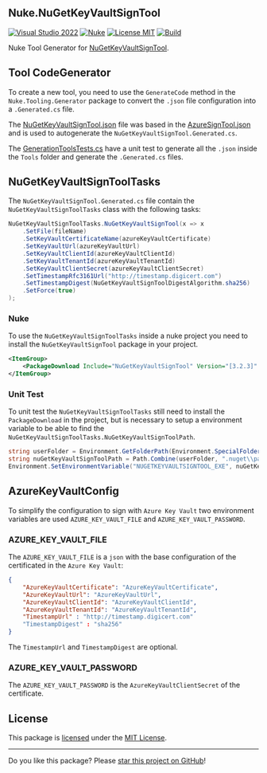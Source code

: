 ## Nuke.NuGetKeyVaultSignTool

[![Visual Studio 2022](https://img.shields.io/badge/Visual%20Studio-2022-blue)](../..)
[![Nuke](https://img.shields.io/badge/Nuke-Build-blue)](https://nuke.build/)
[![License MIT](https://img.shields.io/badge/License-MIT-blue.svg)](LICENSE)
[![Build](../../actions/workflows/Build.yml/badge.svg)](../../actions)

Nuke Tool Generator for [NuGetKeyVaultSignTool](https://github.com/novotnyllc/NuGetKeyVaultSignTool).

## Tool CodeGenerator

To create a new tool, you need to use the `GenerateCode` method in the `Nuke.Tooling.Generator` package to convert the `.json` file configuration into a `.Generated.cs` file.

The [NuGetKeyVaultSignTool.json](Nuke.NuGetKeyVaultSignTool/Tools) file was based in the [AzureSignTool.json](https://github.com/nuke-build/nuke/tree/develop/source/Nuke.Common/Tools/AzureSignTool) and is used to autogenerate the `NuGetKeyVaultSignTool.Generated.cs`.

The [GenerationToolsTests.cs](Nuke.NuGetKeyVaultSignTool/GenerationToolsTests.cs) have a unit test to generate all the `.json` inside the `Tools` folder and generate the `.Generated.cs` files.

## NuGetKeyVaultSignToolTasks

The `NuGetKeyVaultSignTool.Generated.cs` file contain the `NuGetKeyVaultSignToolTasks` class with the following tasks:

```C#
NuGetKeyVaultSignToolTasks.NuGetKeyVaultSignTool(x => x
    .SetFile(fileName)
    .SetKeyVaultCertificateName(azureKeyVaultCertificate)
    .SetKeyVaultUrl(azureKeyVaultUrl)
    .SetKeyVaultClientId(azureKeyVaultClientId)
    .SetKeyVaultTenantId(azureKeyVaultTenantId)
    .SetKeyVaultClientSecret(azureKeyVaultClientSecret)
    .SetTimestampRfc3161Url("http://timestamp.digicert.com")
    .SetTimestampDigest(NuGetKeyVaultSignToolDigestAlgorithm.sha256)
    .SetForce(true)
);
```

### Nuke

To use the `NuGetKeyVaultSignToolTasks` inside a nuke project you need to install the `NuGetKeyVaultSignTool` package in your project.

```xml
<ItemGroup>
    <PackageDownload Include="NuGetKeyVaultSignTool" Version="[3.2.3]" />
</ItemGroup>
```

### Unit Test

To unit test the `NuGetKeyVaultSignToolTasks` still need to install the `PackageDownload` in the project, but is necessary to setup a environment variable to be able to find the `NuGetKeyVaultSignToolTasks.NuGetKeyVaultSignToolPath`.

```C#
string userFolder = Environment.GetFolderPath(Environment.SpecialFolder.UserProfile);
string nuGetKeyVaultSignToolPath = Path.Combine(userFolder, ".nuget\\packages\\nugetkeyvaultsigntool\\3.2.3\\tools\\net6.0\\any\\NuGetKeyVaultSignTool.dll");
Environment.SetEnvironmentVariable("NUGETKEYVAULTSIGNTOOL_EXE", nuGetKeyVaultSignToolPath);
```

## AzureKeyVaultConfig

To simplify the configuration to sign with `Azure Key Vault` two environment variables are used `AZURE_KEY_VAULT_FILE` and `AZURE_KEY_VAULT_PASSWORD`.

### AZURE_KEY_VAULT_FILE

The `AZURE_KEY_VAULT_FILE` is a `json` with the base configuration of the certificated in the `Azure Key Vault`:

```json
{
    "AzureKeyVaultCertificate": "AzureKeyVaultCertificate",
    "AzureKeyVaultUrl": "AzureKeyVaultUrl",
    "AzureKeyVaultClientId": "AzureKeyVaultClientId",
    "AzureKeyVaultTenantId": "AzureKeyVaultTenantId",
    "TimestampUrl" : "http://timestamp.digicert.com"
    "TimestampDigest" : "sha256"
}
```

The `TimestampUrl` and `TimestampDigest` are optional.

### AZURE_KEY_VAULT_PASSWORD

The `AZURE_KEY_VAULT_PASSWORD` is the `AzureKeyVaultClientSecret` of the certificate.

## License

This package is [licensed](LICENSE) under the [MIT License](https://en.wikipedia.org/wiki/MIT_License).

---

Do you like this package? Please [star this project on GitHub](../../stargazers)!